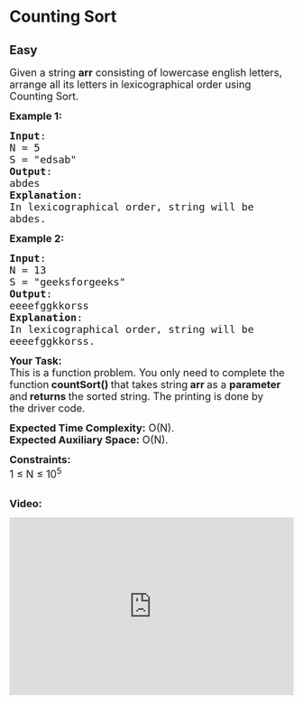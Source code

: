 # Counting Sort
## Easy 
<div class="problem-statement">
                <p></p><p><span style="font-size:18px">Given a string <strong>arr</strong> consisting of lowercase english&nbsp;letters, arrange all its letters in lexicographical order using Counting Sort.</span></p>

<p><span style="font-size:18px"><strong>Example 1:</strong></span></p>

<pre><span style="font-size:18px"><strong>Input</strong>:
N = 5
S = "edsab"
<strong>Output</strong>:
abdes
<strong>Explanation</strong>: 
In lexicographical order, string will be 
abdes.</span>
</pre>

<p><span style="font-size:18px"><strong>Example 2:</strong></span></p>

<pre><span style="font-size:18px"><strong>Input</strong>:
N = 13
S = "geeksforgeeks"
<strong>Output</strong>:
eeeefggkkorss
<strong>Explanation</strong>:
In lexicographical order, string will be 
eeeefggkkorss.</span></pre>

<p><span style="font-size:18px"><strong>Your Task:</strong><br>
This is a function<strong> </strong>problem. You only need to complete the function<strong> countSort()&nbsp;</strong>that takes string<strong> arr&nbsp;</strong>as a&nbsp;<strong>parameter </strong>and<strong> returns </strong>the sorted string. The printing is done by the&nbsp;driver code.</span></p>

<p><span style="font-size:18px"><strong>Expected Time Complexity:</strong>&nbsp;O(N).<br>
<strong>Expected Auxiliary Space:</strong>&nbsp;O(N).</span></p>

<p><span style="font-size:18px"><strong>Constraints:</strong><br>
1 ≤ N ≤ 10<sup>5</sup></span></p>

<p><br>
<strong><span style="font-size:18px">Video:</span></strong></p>

<p><iframe frameborder="0" height="315" src="https://www.youtube.com/embed/7zuGmKfUt7s" width="560" style="max-width: 100%;"></iframe></p>
 <p></p>
            </div>